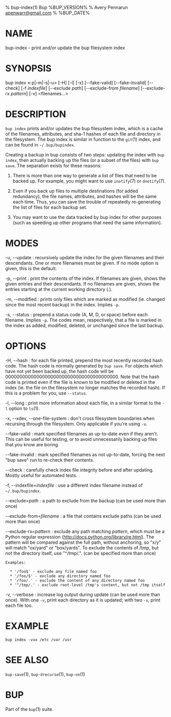 % bup-index(1) Bup %BUP_VERSION%
% Avery Pennarun <apenwarr@gmail.com>
% %BUP_DATE%

# NAME

bup-index - print and/or update the bup filesystem index

# SYNOPSIS

bup index \<-p|-m|-s|-u\> [-H] [-l] [-x] [\--fake-valid]
[\--fake-invalid] [\--check] [-f *indexfile*] [\--exclude *path*]
[\--exclude-from *filename*] [\--exclude-rx *pattern*] [-v] \<filenames...\>

# DESCRIPTION

`bup index` prints and/or updates the bup filesystem index,
which is a cache of the filenames, attributes, and sha-1
hashes of each file and directory in the filesystem.  The
bup index is similar in function to the `git`(1) index, and
can be found in `~/.bup/bupindex`.

Creating a backup in bup consists of two steps: updating
the index with `bup index`, then actually backing up the
files (or a subset of the files) with `bup save`.  The
separation exists for these reasons:

1. There is more than one way to generate a list of files
that need to be backed up.  For example, you might want to
use `inotify`(7) or `dnotify`(7).

2. Even if you back up files to multiple destinations (for
added redundancy), the file names, attributes, and hashes
will be the same each time.  Thus, you can save the trouble
of repeatedly re-generating the list of files for each
backup set.

3. You may want to use the data tracked by bup index for
other purposes (such as speeding up other programs that
need the same information).


# MODES

-u, \--update
:   recursively update the index for the given filenames and
    their descendants.  One or more filenames must be
    given.  If no mode option is given, this is the
    default.

-p, \--print
:   print the contents of the index.  If filenames are
    given, shows the given entries and their descendants. 
    If no filenames are given, shows the entries starting
    at the current working directory (.).
    
-m, \--modified
:   prints only files which are marked as modified (ie.
    changed since the most recent backup) in the index. 
    Implies `-p`.

-s, \--status
:   prepend a status code (A, M, D, or space) before each
    filename.  Implies `-p`.  The codes mean, respectively,
    that a file is marked in the index as added, modified,
    deleted, or unchanged since the last backup.
    

# OPTIONS

-H, \--hash
:   for each file printed, prepend the most recently
    recorded hash code.  The hash code is normally
    generated by `bup save`.  For objects which have not yet
    been backed up, the hash code will be
    0000000000000000000000000000000000000000.  Note that
    the hash code is printed even if the file is known to
    be modified or deleted in the index (ie. the file on
    the filesystem no longer matches the recorded hash). 
    If this is a problem for you, use `--status`.
    
-l, \--long
:   print more information about each file, in a similar
    format to the `-l` option to `ls`(1).

-x, \--xdev, \--one-file-system
:   don't cross filesystem boundaries when recursing
    through the filesystem.  Only applicable if you're
    using `-u`.
    
\--fake-valid
:   mark specified filenames as up-to-date even if they
    aren't.  This can be useful for testing, or to avoid
    unnecessarily backing up files that you know are
    boring.
    
\--fake-invalid
:   mark specified filenames as not up-to-date, forcing the
    next "bup save" run to re-check their contents.
    
\--check
:   carefully check index file integrity before and after
    updating.  Mostly useful for automated tests.

-f, \--indexfile=*indexfile*
:   use a different index filename instead of
    `~/.bup/bupindex`.

\--exclude=*path*
:   a path to exclude from the backup (can be used more
    than once)

\--exclude-from=*filename*
:   a file that contains exclude paths (can be used more
    than once)

\--exclude-rx=*pattern*
:   exclude any path matching *pattern*, which must be a Python regular
    expression (http://docs.python.org/library/re.html).  The pattern
    will be compared against the full path, without anchoring, so
    "x/y" will match "ox/yard" or "box/yards".  To exclude the
    contents of /tmp, but not the directory itself, use
    "^/tmp/.". (can be specified more than once)

    Examples:

      * '/foo$' - exclude any file named foo
      * '/foo/$' - exclude any directory named foo
      * '/foo/.' - exclude the content of any directory named foo
      * '^/tmp/.' - exclude root-level /tmp's content, but not /tmp itself

-v, \--verbose
:   increase log output during update (can be used more
    than once).  With one `-v`, print each directory as it
    is updated; with two `-v`, print each file too.


# EXAMPLE

    bup index -vux /etc /var /usr
    

# SEE ALSO

`bup-save`(1), `bup-drecurse`(1), `bup-on`(1)

# BUP

Part of the `bup`(1) suite.
